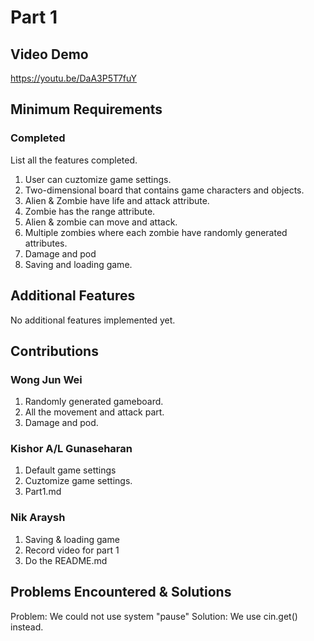 # Part 1

## Video Demo

https://youtu.be/DaA3P5T7fuY

## Minimum Requirements

### Completed

List all the features completed.

1. User can cuztomize game settings.
2. Two-dimensional board that contains game characters and objects.
3. Alien & Zombie have life and attack attribute.
4. Zombie has the range attribute.
5. Alien & zombie can move and attack.
6. Multiple zombies where each zombie have randomly generated attributes.
7. Damage and pod
8. Saving and loading game.

## Additional Features

No additional features implemented yet.

## Contributions

### Wong Jun Wei

1. Randomly generated gameboard.
2. All the movement and attack part.
3. Damage and pod.

### Kishor A/L Gunaseharan

1. Default game settings
2. Cuztomize game settings.
3. Part1.md

### Nik Araysh

1. Saving & loading game
2. Record video for part 1
3. Do the README.md

## Problems Encountered & Solutions

 Problem: We could not use system "pause"
 Solution: We use cin.get() instead.
